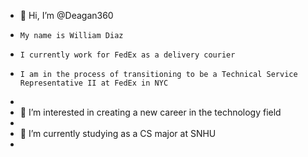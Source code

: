- 👋 Hi, I’m @Deagan360
-     My name is William Diaz
-     I currently work for FedEx as a delivery courier
-     I am in the process of transitioning to be a Technical Service Representative II at FedEx in NYC
-     
- 👀 I’m interested in creating a new career in the technology field
- 
- 🌱 I’m currently studying as a CS major at SNHU
- 

<!---
Deagan360/Deagan360 is a ✨ special ✨ repository because its `README.md` (this file) appears on your GitHub profile.
You can click the Preview link to take a look at your changes.
--->
